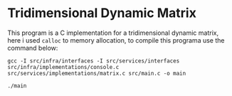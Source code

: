 # Tridimensional Dynamic Matrix

This program is a C implementation for a tridimensional dynamic matrix, here i used `calloc` to memory allocation, to compile this programa use the command below:

`gcc -I src/infra/interfaces -I src/services/interfaces src/infra/implementations/console.c src/services/implementations/matrix.c src/main.c -o main`

`./main`